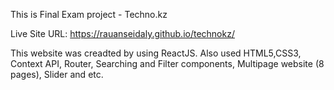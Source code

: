 This is Final Exam project - Techno.kz

Live Site URL: https://rauanseidaly.github.io/technokz/

This website was creadted by using ReactJS. Also used HTML5,CSS3, Context API, Router, Searching and Filter components, Multipage website (8 pages), Slider and etc.


